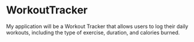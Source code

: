 # WorkoutTracker
 My application will be a Workout Tracker that allows users to log their daily workouts, including the type of exercise, duration, and calories burned.
